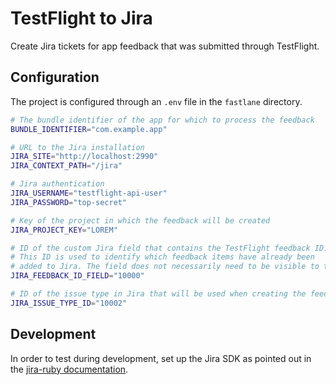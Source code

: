 # TestFlight to Jira

Create Jira tickets for app feedback that was submitted through TestFlight.

## Configuration

The project is configured through an `.env` file in the `fastlane` directory.

```bash
# The bundle identifier of the app for which to process the feedback
BUNDLE_IDENTIFIER="com.example.app"

# URL to the Jira installation
JIRA_SITE="http://localhost:2990"
JIRA_CONTEXT_PATH="/jira"

# Jira authentication
JIRA_USERNAME="testflight-api-user"
JIRA_PASSWORD="top-secret"

# Key of the project in which the feedback will be created
JIRA_PROJECT_KEY="LOREM"

# ID of the custom Jira field that contains the TestFlight feedback ID.
# This ID is used to identify which feedback items have already been
# added to Jira. The field does not necessarily need to be visible to the user.
JIRA_FEEDBACK_ID_FIELD="10000"

# ID of the issue type in Jira that will be used when creating the feedback.
JIRA_ISSUE_TYPE_ID="10002"
```

## Development

In order to test during development, set up the Jira SDK as pointed out in the [jira-ruby documentation][1].

[1]: https://github.com/sumoheavy/jira-ruby#setting-up-the-jira-sdk
